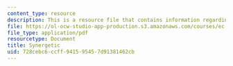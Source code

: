 ```yaml
---
content_type: resource
description: This is a resource file that contains information regarding synergetic.
file: https://ol-ocw-studio-app-production.s3.amazonaws.com/courses/ec-715-d-lab-disseminating-innovations-for-the-common-good-spring-2007/728cebc6ccff941595457d91381462cb_MITEC_715S07_synergetic.pdf
file_type: application/pdf
resourcetype: Document
title: Synergetic
uid: 728cebc6-ccff-9415-9545-7d91381462cb
---
```


